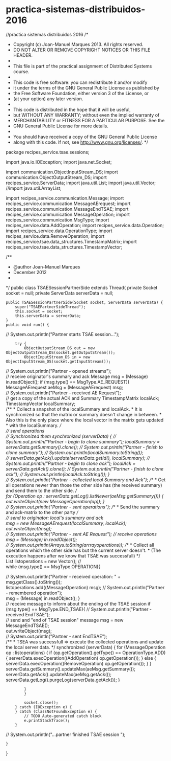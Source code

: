 # practica-sistemas-distribuidos-2016
//practica sistemas distribuidos 2016
/*
* Copyright (c) Joan-Manuel Marques 2013. All rights reserved.
* DO NOT ALTER OR REMOVE COPYRIGHT NOTICES OR THIS FILE HEADER.
*
* This file is part of the practical assignment of Distributed Systems course.
*
* This code is free software: you can redistribute it and/or modify
* it under the terms of the GNU General Public License as published by
* the Free Software Foundation, either version 3 of the License, or
* (at your option) any later version.
*
* This code is distributed in the hope that it will be useful,
* but WITHOUT ANY WARRANTY; without even the implied warranty of
* MERCHANTABILITY or FITNESS FOR A PARTICULAR PURPOSE.  See the
* GNU General Public License for more details.
*
* You should have received a copy of the GNU General Public License
* along with this code.  If not, see <http://www.gnu.org/licenses/>.
*/

package recipes_service.tsae.sessions;


import java.io.IOException;
import java.net.Socket;

import communication.ObjectInputStream_DS;
import communication.ObjectOutputStream_DS;
import recipes_service.ServerData;
import java.util.List;
import java.util.Vector;
//import java.util.ArrayList;

import recipes_service.communication.Message;
import recipes_service.communication.MessageAErequest;
import recipes_service.communication.MessageEndTSAE;
import recipes_service.communication.MessageOperation;
import recipes_service.communication.MsgType;
import recipes_service.data.AddOperation;
import recipes_service.data.Operation;
import recipes_service.data.OperationType;
import recipes_service.data.RemoveOperation;
import recipes_service.tsae.data_structures.TimestampMatrix;
import recipes_service.tsae.data_structures.TimestampVector;



/**
 * @author Joan-Manuel Marques
 * December 2012
 *
 */
public class TSAESessionPartnerSide extends Thread{
	private Socket socket = null;
	private ServerData serverData = null;
	
	public TSAESessionPartnerSide(Socket socket, ServerData serverData) {
		super("TSAEPartnerSideThread");
		this.socket = socket;
		this.serverData = serverData;
	}
	public void run() {
		
//		System.out.println("Partner starts TSAE session...");
		
		try {
			ObjectOutputStream_DS out = new ObjectOutputStream_DS(socket.getOutputStream());
			ObjectInputStream_DS in = new ObjectInputStream_DS(socket.getInputStream());
//			System.out.println("Partner - opened streams");		
			// receive originator's summary and ack
			Message msg = (Message) in.readObject();
			if (msg.type() == MsgType.AE_REQUEST){
				MessageAErequest aeMsg = (MessageAErequest) msg;	
//				System.out.println("Partner - received AE Request");			
				// get a copy of the actual ACK and Summary
				TimestampMatrix localAck;
				TimestampVector localSummary;	
		        /**
		         * Collect a snapshot of the localSummary and localAck.
		         * It is synchronized so that the matrix or summary doesn't change in between.
		         * Also this is the only place where the local vector in the matrix gets updated
		         * with the localSummary.
		         */				
// 			send operations  
//			Synchronized them
            synchronized (serverData) {
//            	System.out.println("Partner - begin to clone summary");
                localSummary = serverData.getSummary().clone();
//                System.out.println("Partner - finish to clone summary");
//                System.out.println(localSummary.toString());             
//                serverData.getAck().update(serverData.getId(), localSummary);
//                System.out.println("Partner - begin to clone ack");
                localAck = serverData.getAck().clone();
//                System.out.println("Partner - finish to clone ack");
//                System.out.println(localAck.toString());
            }          
//          System.out.println("Partner - collected local Summary and Ack");
	        /**
	         * Get all operations newer than those the other side has (the received summary) and send them to the other side.
	         */           			
            for (Operation op : serverData.getLog().listNewer(aeMsg.getSummary())) {
                out.writeObject(new MessageOperation(op));
            }          
//          System.out.println("Partner - sent operations");
	        /**
	         * Send the summary and ack-matrix to the other party
	         */           
// 			send to originator: local's summary and ack			 
            msg = new MessageAErequest(localSummary, localAck);  
            out.writeObject(msg);			
//          System.out.println("Partner - sent AE Request");
//			receive operations
			msg = (Message) in.readObject();		
// 			System.out.println(Arrays.toString(arrrayoperations)); 
		     /**
	         * Collect all operations which the other side has but the current server doesn't.
	         * (The execution happens after we know that TSAE was successfull)
	         */      
            List<MessageOperation> listoperations = new Vector<MessageOperation>();
//           
			while (msg.type() == MsgType.OPERATION){

//			System.out.println("Partner - received operation: " + msg.getClass().toString());			
			listoperations.add((MessageOperation) msg);
//			System.out.println("Partner - remembered operation");	
			msg = (Message) in.readObject();
			}			
// 			receive message to inform about the ending of the TSAE session
			if (msg.type() == MsgType.END_TSAE){
//			System.out.println("Partner - received EndTSAE");				
// 			send and "end of TSAE session" message
			msg = new MessageEndTSAE();  
			out.writeObject(msg);			
//			System.out.println("Partner - sent EndTSAE");	
            /**
             * TSEA was successfull => execute the collected operations and update the local server data.
             */
			 synchronized (serverData) {
                 for (MessageOperation op : listoperations) {
                     if (op.getOperation().getType() == OperationType.ADD) {
                         serverData.execOperation((AddOperation) op.getOperation());
                     } else {
                         serverData.execOperation((RemoveOperation) op.getOperation());
                     }
                 }
                 serverData.getSummary().updateMax(aeMsg.getSummary());
                 serverData.getAck().updateMax(aeMsg.getAck());
                 serverData.getLog().purgeLog(serverData.getAck());
             }
			
			}
			}

			socket.close();		
		} catch (IOException e) {
	    } catch (ClassNotFoundException e) {
			// TODO Auto-generated catch block
			e.printStackTrace();
		}	
//		System.out.println("...partner finished TSAE session ");
		
	}
}
